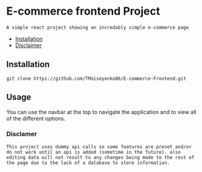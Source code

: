# E-commerce frontend Project
    A simple react project showing an incredably simple e-commerce page 

- [Installation](#installation)
- [Disclaimer](#disclamer)

## Installation
```
git clone https://github.com/TMoiseyenko06/E-commerce-Frontend.git
```

## Usage

You can use the navbar at the top to navigate the application and to view all of the different options.

### Disclamer
    This project uses dummy api calls so some features are preset and/or do not work until an api is added (sometime in the future). also editing data will not result to any changes being made to the rest of the page due to the lack of a database to store information.